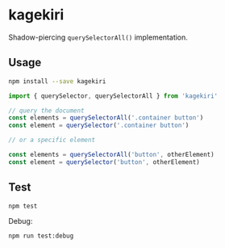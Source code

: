 kagekiri
====

Shadow-piercing `querySelectorAll()` implementation.

Usage
---

```sh
npm install --save kagekiri
```

```javascript
import { querySelector, querySelectorAll } from 'kagekiri'

// query the document
const elements = querySelectorAll('.container button')
const element = querySelector('.container button')

// or a specific element

const elements = querySelectorAll('button', otherElement)
const element = querySelector('button', otherElement)
```

Test
---

```sh
npm test
```

Debug:

```sh
npm run test:debug
```
